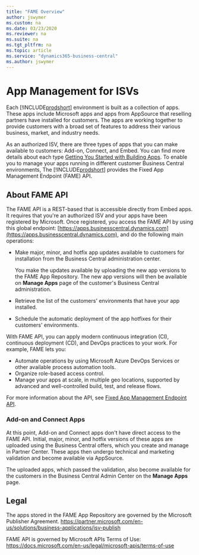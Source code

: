 ```yaml
---
title: "FAME Overview"
author: jswymer
ms.custom: na
ms.date: 03/23/2020
ms.reviewer: na
ms.suite: na
ms.tgt_pltfrm: na
ms.topic: article
ms.service: "dynamics365-business-central"
ms.author: jswymer
---
```


# App Management for ISVs

Each [!INCLUDE[prodshort](../../developer/includes/prodshort.md)] environment is built as a collection of apps. These apps include Microsoft apps and apps from AppSource that reselling partners have installed for customers. The apps are working together to provide customers with a broad set of features to address their various business, market, and industry needs.

As an authorized ISV, there are three types of apps that you can make available to customers: Add-on, Connect, and Embed. You can find more details about each type [Getting You Started with Building Apps](../../developer/readiness/readiness-add-on-apps-getting-you-started.md). To enable you to manage your apps running in different customer Business Central environments, The [!INCLUDE[prodshort](../../developer/includes/prodshort.md)] provides the Fixed App Management Endpoint (FAME) API.

## About FAME API

The FAME API is a REST-based that is accessible directly from Embed apps. It requires that you're an authorized ISV and your apps have been registered by Microsoft. Once registered, you access the FAME API by using this global endpoint: [https://apps.businesscentral.dynamics.com](https://apps.businesscentral.dynamics.com), and do the following main operations:  

- Make  major, minor, and hotfix app updates available to customers for installation from the Business Central administration center.

    You make the updates available by uploading the new app versions to the FAME App Repository. The new app versions will then be available on **Manage Apps** page of the customer's Business Central administration.
- Retrieve the list of the customers' environments that have your app installed.
- Schedule the automatic deployment of the app hotfixes for their customers' environments.  

With FAME API, you can apply modern continuous integration (CI), continuous deployment (CD), and DevOps practices to your work. For example, FAME lets you:

- Automate operations by using Microsoft Azure DevOps Services or other available process automation tools.
- Organize role-based access control.
- Manage your apps at scale, in multiple geo locations, supported by advanced and well-controlled build, test, and release flows.

For more information about the API, see [Fixed App Management Endpoint API](fame-api.md).

### Add-on and Connect Apps 

At this point, Add-on and Connect apps don't have direct access to the FAME API. Initial, major, minor, and hotfix versions of these apps are uploaded using the Business Central offers, which you create and manage in Partner Center. These apps then undergo technical and marketing validation and become available via AppSource.

The uploaded apps, which passed the validation, also become available for the customers in the Business Central Admin Center on the **Manage Apps** page.  
 
## Legal

The apps stored in the FAME App Repository are governed by the Microsoft Publisher Agreement.
https://partner.microsoft.com/en-us/solutions/business-applications/isv-publish  
 
FAME API is governed by Microsoft APIs Terms of Use: 
https://docs.microsoft.com/en-us/legal/microsoft-apis/terms-of-use  
